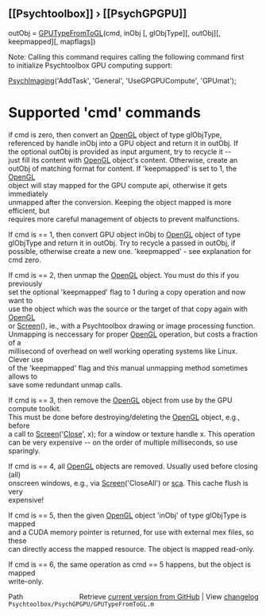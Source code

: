 ## [[Psychtoolbox]] &#8250; [[PsychGPGPU]]

outObj = [GPUTypeFromToGL](GPUTypeFromToGL)(cmd, inObj [, glObjType][, outObj][, keepmapped][, mapflags])  
  
Note: Calling this command requires calling the following command first  
to initialize Psychtoolbox GPU computing support:  
  
[PsychImaging](PsychImaging)('AddTask', 'General', 'UseGPGPUCompute', 'GPUmat');  
  
# Supported 'cmd' commands  
  
if cmd is zero, then convert an [OpenGL](OpenGL) object of type glObjType,  
referenced by handle inObj into a GPU object and return it in outObj. If  
the optional outObj is provided as input argument, try to recycle it --  
just fill its content with [OpenGL](OpenGL) object's content. Otherwise, create an  
outObj of matching format for content. If 'keepmapped' is set to 1, the [OpenGL](OpenGL)  
object will stay mapped for the GPU compute api, otherwise it gets immediately  
unmapped after the conversion. Keeping the object mapped is more efficient, but  
requires more careful management of objects to prevent malfunctions.  
  
If cmd is == 1, then convert GPU object inObj to [OpenGL](OpenGL) object of type  
glObjType and return it in outObj. Try to recycle a passed in outObj, if  
possible, otherwise create a new one. 'keepmapped' - see explanation for cmd zero.  
  
If cmd is == 2, then unmap the [OpenGL](OpenGL) object. You must do this if you previously  
set the optional 'keepmapped' flag to 1 during a copy operation and now want to  
use the object which was the source or the target of that copy again with [OpenGL](OpenGL)  
or [Screen](Screen)(), ie., with a Psychtoolbox drawing or image processing function.  
Unmapping is neccessary for proper [OpenGL](OpenGL) operation, but costs a fraction of a  
millisecond of overhead on well working operating systems like Linux. Clever use  
of the 'keepmapped' flag and this manual unmapping method sometimes allows to  
save some redundant unmap calls.  
  
If cmd is == 3, then remove the [OpenGL](OpenGL) object from use by the GPU compute toolkit.  
This must be done before destroying/deleting the [OpenGL](OpenGL) object, e.g., before  
a call to [Screen](Screen)('[Close](Close)', x); for a window or texture handle x. This operation  
can be very expensive -- on the order of multiple milliseconds, so use sparingly.  
  
If cmd is == 4, all [OpenGL](OpenGL) objects are removed. Usually used before closing (all)  
onscreen windows, e.g., via [Screen](Screen)('CloseAll') or [sca](sca). This cache flush is very  
expensive!  
  
If cmd is == 5, then the given [OpenGL](OpenGL) object 'inObj' of type glObjType is mapped  
and a CUDA memory pointer is returned, for use with external mex files, so these  
can directly access the mapped resource. The object is mapped read-only.  
  
If cmd is == 6, the same operation as cmd == 5 happens, but the object is mapped  
write-only.  




<div class="code_header" style="text-align:right;">
  <span style="float:left;">Path&nbsp;&nbsp;</span> <span class="counter">Retrieve <a href=
  "https://raw.github.com/Psychtoolbox-3/Psychtoolbox-3/beta/Psychtoolbox/PsychGPGPU/GPUTypeFromToGL.m">current version from GitHub</a> | View <a href=
  "https://github.com/Psychtoolbox-3/Psychtoolbox-3/commits/beta/Psychtoolbox/PsychGPGPU/GPUTypeFromToGL.m">changelog</a></span>
</div>
<div class="code">
  <code>Psychtoolbox/PsychGPGPU/GPUTypeFromToGL.m</code>
</div>

